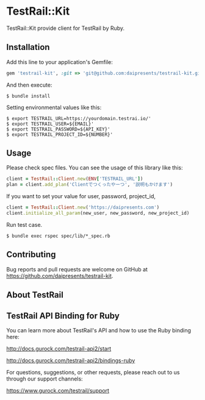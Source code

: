 # TestRail::Kit

TestRail::Kit provide client for TestRail by Ruby.

## Installation

Add this line to your application's Gemfile:

```ruby
gem 'testrail-kit', :git => 'git@github.com:daipresents/testrail-kit.git'
```

And then execute:

    $ bundle install


Setting environmental values like this:

```
$ export TESTRAIL_URL=https://yourdomain.testrai.io/'
$ export TESTRAIL_USER=${EMAIL}'
$ export TESTRAIL_PASSWORD=${API_KEY}'
$ export TESTRAIL_PROJECT_ID=${NUMBER}'
```

## Usage

Please check spec files. You can see the usage of this library like this:

```ruby
client = TestRail::Client.new(ENV['TESTRAIL_URL'])
plan = client.add_plan('Clientでつくったやーつ', '説明もかけます')
```

If you want to set your value for user, password, project_id, 

```ruby
client = TestRail::Client.new('https://daipresents.com')
client.initialize_all_param(new_user, new_password, new_project_id)
```

Run test case.

```
$ bundle exec rspec spec/lib/*_spec.rb
```

## Contributing

Bug reports and pull requests are welcome on GitHub at https://github.com/daipresents/testrail-kit.

## About TestRail

TestRail API Binding for Ruby
-----------------------------
 
You can learn more about TestRail's API and how to use the Ruby binding here:

http://docs.gurock.com/testrail-api2/start

http://docs.gurock.com/testrail-api2/bindings-ruby


For questions, suggestions, or other requests, please reach out to us through our support channels:

https://www.gurock.com/testrail/support
